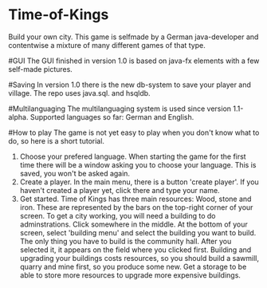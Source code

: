 # Time-of-Kings
Build your own city. This game is selfmade by a German java-developer and contentwise a mixture of many different games of that type.

#GUI
The GUI finished in version 1.0 is based on java-fx elements with a few self-made pictures.

#Saving
In version 1.0 there is the new db-system to save your player and village. The repo uses java.sql. and hsqldb.

#Multilanguaging
The multilanguaging system is used since version 1.1-alpha. Supported languages so far: German and English.

#How to play
The game is not yet easy to play when you don't know what to do, so here is a short tutorial.
 1. Choose your prefered language.
 When starting the game for the first time there will be a window asking you to choose your language. This is saved, you won't be asked again.
 2. Create a player.
 In the main menu, there is a button 'create player'. If you haven't created a player yet, click there and type your name.
 3. Get started.
 Time of Kings has three main resources: Wood, stone and iron. These are represented by the bars on the top-right corner of your screen.
 To get a city working, you will need a building to do adminstrations. Click somewhere in the middle. At the bottom of your screen, select 'building menu' and select the building you want to build. The only thing you have to build is the community hall. After you selected it, it appears on the field where you clicked first. Building and upgrading your buildings costs resources, so you should build a sawmill, quarry and mine first, so you produce some new. Get a storage to  be able to store more resources to upgrade more expensive buildings.
 
